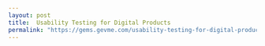 ```yaml
---
layout: post
title:  Usability Testing for Digital Products
permalink: "https://gems.gevme.com/usability-testing-for-digital-products"
---
```

